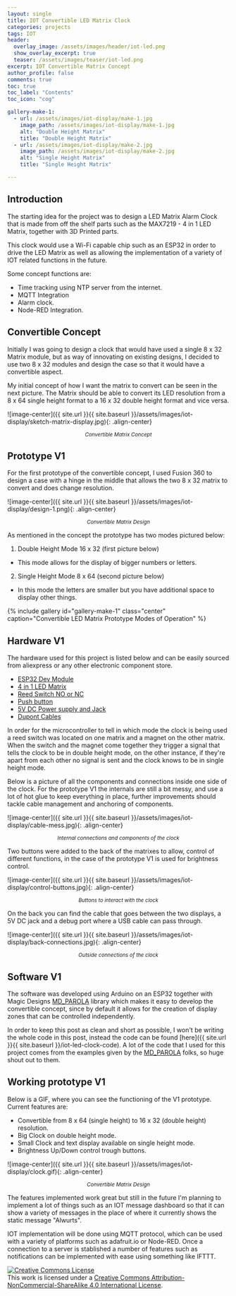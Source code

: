 ```yaml
---
layout: single
title: IOT Convertible LED Matrix Clock
categories: projects
tags: IOT
header:
  overlay_image: /assets/images/header/iot-led.png
  show_overlay_excerpt: true
  teaser: /assets/images/teaser/iot-led.png
excerpt: IOT Convertible Matrix Concept
author_profile: false
comments: true
toc: true
toc_label: "Contents"
toc_icon: "cog"

gallery-make-1:
  - url: /assets/images/iot-display/make-1.jpg
    image_path: /assets/images/iot-display/make-1.jpg
    alt: "Double Height Matrix"
    title: "Double Height Matrix"
  - url: /assets/images/iot-display/make-2.jpg
    image_path: /assets/images/iot-display/make-2.jpg
    alt: "Single Height Matrix"
    title: "Single Height Matrix"

---
```


Introduction
------------

The starting idea for the project was to design a LED Matrix Alarm Clock that is made from off the shelf parts such as the MAX7219 - 4 in 1 LED Matrix, together with 3D Printed parts.

This clock would use a Wi-Fi capable chip such as an ESP32 in order to drive the LED Matrix as well as allowing the implementation of a variety of IOT related functions in the future.

Some concept functions are:

- Time tracking using NTP server from the internet.
- MQTT Integration
- Alarm clock.
- Node-RED Integration.

Convertible Concept
-----------

Initially I was going to design a clock that would have used a single 8 x 32 Matrix module, but as way of innovating on existing designs, I decided to use two 8 x 32 modules and design the case so that it would have a convertible aspect.

My initial concept of how I want the matrix to convert can be seen in the next picture. The Matrix should be able to convert its LED resolution from a 8 x 64 single height format to a 16 x 32 double height format and vice versa.

 ![image-center]({{ site.url }}{{ site.baseurl }}/assets/images/iot-display/sketch-matrix-display.jpg){: .align-center}<center><small><i>Convertible Matrix Concept</i></small></center>

Prototype V1
------------

For the  first prototype of the convertible concept, I used Fusion 360 to design a case with a hinge in the middle that allows the two 8 x 32 matrix to convert and does change resolution.

![image-center]({{ site.url }}{{ site.baseurl }}/assets/images/iot-display/design-1.png){: .align-center}<center><small><i>Convertible Matrix Design</i></small></center>

As mentioned in the concept the prototype has two modes pictured below:

1. Double Height Mode 16 x 32 (first picture below)
  - This mode allows for the display of bigger numbers or letters.
2. Single Height Mode 8 x 64 (second picture below)
  - In this mode the letters are smaller but you have additional space to display other things.

{% include gallery id="gallery-make-1" class="center" caption="Convertible LED Matrix Prototype Modes of Operation" %}

Hardware V1
---------

The hardware used for this project is listed below and can be easily sourced from aliexpress or any other electronic component store.

- [ESP32 Dev Module](https://es.aliexpress.com/item/32996463686.html?spm=a2g0o.productlist.0.0.3c951261FyCGcM&algo_pvid=fe65b736-98bd-4462-8feb-5aedd595f600&algo_expid=fe65b736-98bd-4462-8feb-5aedd595f600-0&btsid=1d21f65f-6515-4638-a7ee-fb718426b761&ws_ab_test=searchweb0_0,searchweb201602_6,searchweb201603_52)
- [4 in 1 LED Matrix](https://es.aliexpress.com/item/32955063973.html?spm=a2g0o.productlist.0.0.5faf22427ohR8w&algo_pvid=908bdd4a-43c9-4799-96fa-67888b426475&algo_expid=908bdd4a-43c9-4799-96fa-67888b426475-2&btsid=af042420-48c0-4721-a228-90c4c2cd5caa&ws_ab_test=searchweb0_0,searchweb201602_6,searchweb201603_52)
- [Reed Switch NO or NC](https://es.aliexpress.com/item/32803711882.html?spm=a2g0o.productlist.0.0.4bac27ba7a1k4D&algo_pvid=f8495f77-c746-4313-9437-0dd3a7a1b0e7&algo_expid=f8495f77-c746-4313-9437-0dd3a7a1b0e7-5&btsid=fca9746b-bca4-4ebf-b94d-b95ff157477e&ws_ab_test=searchweb0_0,searchweb201602_6,searchweb201603_52)
- [Push button](https://es.aliexpress.com/item/32857436208.html?spm=a2g0o.productlist.0.0.6856722dma8QMp&algo_pvid=8b1e2ecd-f2d0-4ab2-b6c1-a11da6293b5c&algo_expid=8b1e2ecd-f2d0-4ab2-b6c1-a11da6293b5c-8&btsid=a70abbb7-0e20-42dd-a259-751f0bbb4982&ws_ab_test=searchweb0_0,searchweb201602_6,searchweb201603_52)
- [5V DC Power supply and Jack](https://es.aliexpress.com/item/32961533195.html?spm=a2g0o.productlist.0.0.5e5b66b6Ci3hO3&algo_pvid=9a03429a-24c4-4bac-9798-cff5baddb697&algo_expid=9a03429a-24c4-4bac-9798-cff5baddb697-0&btsid=3b252948-2454-4d1f-bc86-3a234140381e&ws_ab_test=searchweb0_0,searchweb201602_6,searchweb201603_52)
- [Dupont Cables](https://es.aliexpress.com/item/32987024879.html?spm=a2g0o.productlist.0.0.173369003RYot6&algo_pvid=c6c8ff5a-22b7-42c0-9fcb-b9dd1f940a43&algo_expid=c6c8ff5a-22b7-42c0-9fcb-b9dd1f940a43-0&btsid=f919d28a-cc54-4e5d-ac24-8168c0d90f9c&ws_ab_test=searchweb0_0,searchweb201602_6,searchweb201603_52)

In order for the microcontroller to tell in which mode the clock is being used a reed switch was located on one matrix and a magnet on the other matrix. When the switch and the magnet come together they trigger a signal that tells the clock to be in double height mode, on the other instance, if they're apart from each other no signal is sent and the clock knows to be in single height mode.

Below is a picture of all the components and connections inside one side of the clock. For the prototype V1 the internals are still a bit messy, and use a lot of hot glue to keep everything in place, further improvements should tackle cable management and anchoring of components.

![image-center]({{ site.url }}{{ site.baseurl }}/assets/images/iot-display/cable-mess.jpg){: .align-center}<center><small><i>Internal connections and components of the clock</i></small></center>

Two buttons were added to the back of the matrixes to allow, control of different functions, in the case of the prototype V1 is used for brightness control.

![image-center]({{ site.url }}{{ site.baseurl }}/assets/images/iot-display/control-buttons.jpg){: .align-center}<center><small><i>Buttons to interact with the clock</i></small></center>

On the back you can find the cable that goes between the two displays, a 5V DC jack and a debug port where a USB cable can pass through.

![image-center]({{ site.url }}{{ site.baseurl }}/assets/images/iot-display/back-connections.jpg){: .align-center}<center><small><i>Outside connections of the clock</i></small></center>


Software V1
----------

The software was developed using Arduino on an ESP32 together with Magic Designs [MD_PAROLA](https://github.com/MajicDesigns/MD_Parola) library which makes it easy to develop the convertible concept, since by default it allows for the creation of display zones that can be controlled independently.

In order to keep this post as clean and short as possible, I won't be writing the whole code in this post, instead the code can be found [here]({{ site.url }}{{ site.baseurl }}/iot-led-clock-code). A lot of the code that I used for this project comes from the examples given by the [MD_PAROLA](https://github.com/MajicDesigns/MD_Parola) folks, so huge shout out to them.

Working prototype V1
------------

Below is a GIF, where you can see the functioning of the V1 prototype. Current features are:

- Convertible from 8 x 64 (single height) to 16 x 32 (double height) resolution.
- Big Clock on double height mode.
- Small Clock and text display available on single height mode.
- Brightness Up/Down control trough buttons.

![image-center]({{ site.url }}{{ site.baseurl }}/assets/images/iot-display/clock.gif){: .align-center}<center><small><i>Convertible Matrix Design</i></small></center>

The features implemented work great but still in the future I'm planning to implement a lot of things such as an IOT message dashboard so that it can show a variety of messages in the place of where it currently shows the static message "Alwurts".

IOT implementation will be done using MQTT protocol, which can be used with a variety of platforms such as adafruit.io or Node-RED. Once a connection to a server is stablished a number of features such as notifications can be implemented with ease using something like IFTTT.


<a rel="license" href="http://creativecommons.org/licenses/by-nc-sa/4.0/"><img alt="Creative Commons License" style="border-width:0" src="https://i.creativecommons.org/l/by-nc-sa/4.0/88x31.png" /></a><br />This work is licensed under a <a rel="license" href="http://creativecommons.org/licenses/by-nc-sa/4.0/">Creative Commons Attribution-NonCommercial-ShareAlike 4.0 International License</a>.